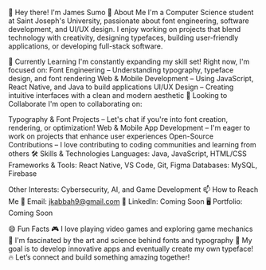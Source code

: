  👋 Hey there! I'm James Sumo
👀 About Me
I'm a Computer Science student at Saint Joseph's University, passionate about font engineering, software development, and UI/UX design. I enjoy working on projects that blend technology with creativity, designing typefaces, building user-friendly applications, or developing full-stack software.


🌱 Currently Learning
I'm constantly expanding my skill set! Right now, I'm focused on:
Font Engineering – Understanding typography, typeface design, and font rendering
Web & Mobile Development – Using JavaScript, React Native, and Java to build applications
UI/UX Design – Creating intuitive interfaces with a clean and modern aesthetic
💞️ Looking to Collaborate
I'm open to collaborating on:

Typography & Font Projects – Let's chat if you're into font creation, rendering, or optimization!
Web & Mobile App Development – I'm eager to work on projects that enhance user experiences
Open-Source Contributions – I love contributing to coding communities and learning from others
🛠️ Skills & Technologies
Languages: Java, JavaScript, HTML/CSS
Frameworks & Tools: React Native, VS Code, Git, Figma
Databases: MySQL, Firebase

Other Interests: Cybersecurity, AI, and Game Development
📫 How to Reach Me
📧 Email: jkabbah9@gmail.com
💼 LinkedIn: Coming Soon
🖥️ Portfolio: Coming Soon

😄 Fun Facts
🎮 I love playing video games and exploring game mechanics
🎨 I'm fascinated by the art and science behind fonts and typography
🚀 My goal is to develop innovative apps and eventually create my own typeface!
🔥 Let’s connect and build something amazing together!
